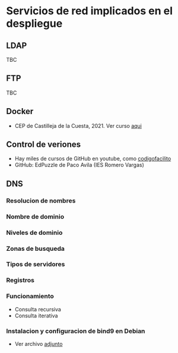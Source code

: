 # Servicios de red implicados en el despliegue

## LDAP

TBC

## FTP

TBC

## Docker

- CEP de Castilleja de la Cuesta, 2021. Ver curso [aqui](https://github.com/ubriquejazz/devops/tree/main/docker)

## Control de veriones

- Hay miles de cursos de GitHub en youtube, como [codigofacilito](https://www.youtube.com/playlist?list=PLoaJODi8AF4Or3KrfpjAaM2o9k5f0UWLP)
- GitHub: EdPuzzle de Paco Avila (IES Romero Vargas)

## DNS

### Resolucion de nombres

### Nombre de dominio

### Niveles de dominio

### Zonas de busqueda

### Tipos de servidores

### Registros

### Funcionamiento

- Consulta recursiva
- Consulta iterativa

### Instalacion y configuracion de bind9 en Debian

- Ver archivo [adjunto](https://github.com/ubriquejazz/despliegue/blob/main/Bloque%20A/instalar_dns.md)